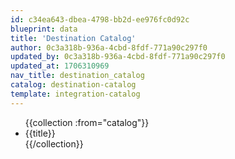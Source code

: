 ```yaml
---
id: c34ea643-dbea-4798-bb2d-ee976fc0d92c
blueprint: data
title: 'Destination Catalog'
author: 0c3a318b-936a-4cbd-8fdf-771a90c297f0
updated_by: 0c3a318b-936a-4cbd-8fdf-771a90c297f0
updated_at: 1706310969
nav_title: destination_catalog
catalog: destination-catalog
template: integration-catalog
---
```

<ul>
{{collection :from="catalog"}}
<li>{{title}}</li>
{{/collection}}
</ul>